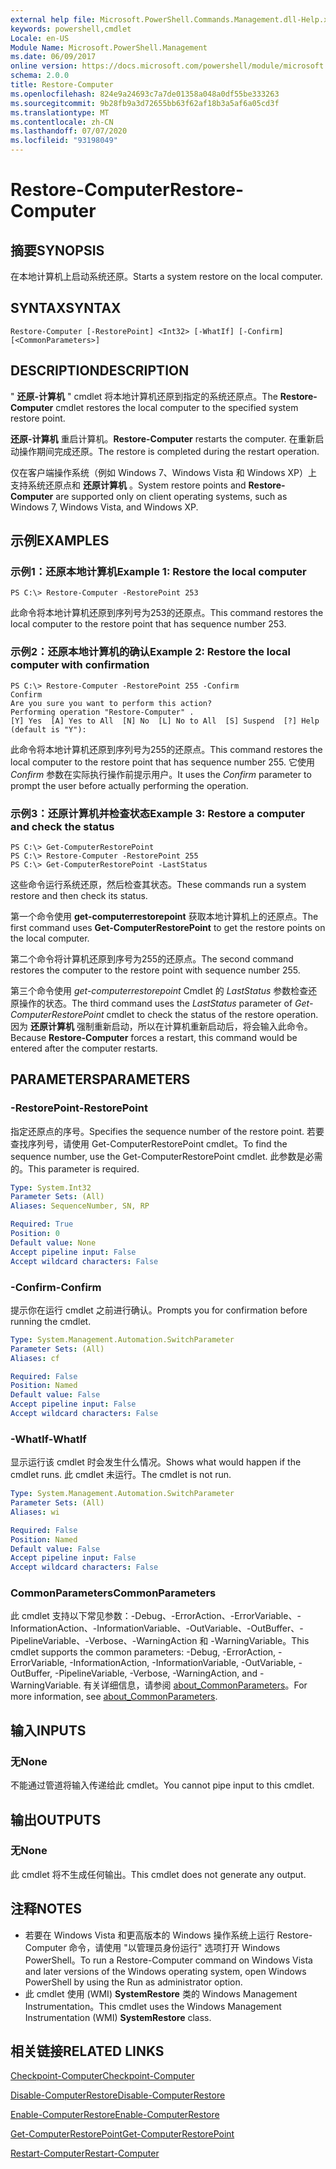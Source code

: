 ```yaml
---
external help file: Microsoft.PowerShell.Commands.Management.dll-Help.xml
keywords: powershell,cmdlet
Locale: en-US
Module Name: Microsoft.PowerShell.Management
ms.date: 06/09/2017
online version: https://docs.microsoft.com/powershell/module/microsoft.powershell.management/restore-computer?view=powershell-5.1&WT.mc_id=ps-gethelp
schema: 2.0.0
title: Restore-Computer
ms.openlocfilehash: 824e9a24693c7a7de01358a048a0df55be333263
ms.sourcegitcommit: 9b28fb9a3d72655bb63f62af18b3a5af6a05cd3f
ms.translationtype: MT
ms.contentlocale: zh-CN
ms.lasthandoff: 07/07/2020
ms.locfileid: "93198049"
---
```

# <span data-ttu-id="bef6d-103">Restore-Computer</span><span class="sxs-lookup"><span data-stu-id="bef6d-103">Restore-Computer</span></span>

## <span data-ttu-id="bef6d-104">摘要</span><span class="sxs-lookup"><span data-stu-id="bef6d-104">SYNOPSIS</span></span>
<span data-ttu-id="bef6d-105">在本地计算机上启动系统还原。</span><span class="sxs-lookup"><span data-stu-id="bef6d-105">Starts a system restore on the local computer.</span></span>

## <span data-ttu-id="bef6d-106">SYNTAX</span><span class="sxs-lookup"><span data-stu-id="bef6d-106">SYNTAX</span></span>

```
Restore-Computer [-RestorePoint] <Int32> [-WhatIf] [-Confirm] [<CommonParameters>]
```

## <span data-ttu-id="bef6d-107">DESCRIPTION</span><span class="sxs-lookup"><span data-stu-id="bef6d-107">DESCRIPTION</span></span>
<span data-ttu-id="bef6d-108">" **还原-计算机** " cmdlet 将本地计算机还原到指定的系统还原点。</span><span class="sxs-lookup"><span data-stu-id="bef6d-108">The **Restore-Computer** cmdlet restores the local computer to the specified system restore point.</span></span>

<span data-ttu-id="bef6d-109">**还原-计算机** 重启计算机。</span><span class="sxs-lookup"><span data-stu-id="bef6d-109">**Restore-Computer** restarts the computer.</span></span>
<span data-ttu-id="bef6d-110">在重新启动操作期间完成还原。</span><span class="sxs-lookup"><span data-stu-id="bef6d-110">The restore is completed during the restart operation.</span></span>

<span data-ttu-id="bef6d-111">仅在客户端操作系统（例如 Windows 7、Windows Vista 和 Windows XP）上支持系统还原点和 **还原计算机** 。</span><span class="sxs-lookup"><span data-stu-id="bef6d-111">System restore points and **Restore-Computer** are supported only on client operating systems, such as Windows 7, Windows Vista, and Windows XP.</span></span>

## <span data-ttu-id="bef6d-112">示例</span><span class="sxs-lookup"><span data-stu-id="bef6d-112">EXAMPLES</span></span>

### <span data-ttu-id="bef6d-113">示例1：还原本地计算机</span><span class="sxs-lookup"><span data-stu-id="bef6d-113">Example 1: Restore the local computer</span></span>

```
PS C:\> Restore-Computer -RestorePoint 253
```

<span data-ttu-id="bef6d-114">此命令将本地计算机还原到序列号为253的还原点。</span><span class="sxs-lookup"><span data-stu-id="bef6d-114">This command restores the local computer to the restore point that has sequence number 253.</span></span>

### <span data-ttu-id="bef6d-115">示例2：还原本地计算机的确认</span><span class="sxs-lookup"><span data-stu-id="bef6d-115">Example 2: Restore the local computer with confirmation</span></span>

```
PS C:\> Restore-Computer -RestorePoint 255 -Confirm
Confirm
Are you sure you want to perform this action?
Performing operation "Restore-Computer" .
[Y] Yes  [A] Yes to All  [N] No  [L] No to All  [S] Suspend  [?] Help (default is "Y"):
```

<span data-ttu-id="bef6d-116">此命令将本地计算机还原到序列号为255的还原点。</span><span class="sxs-lookup"><span data-stu-id="bef6d-116">This command restores the local computer to the restore point that has sequence number 255.</span></span>
<span data-ttu-id="bef6d-117">它使用 *Confirm* 参数在实际执行操作前提示用户。</span><span class="sxs-lookup"><span data-stu-id="bef6d-117">It uses the *Confirm* parameter to prompt the user before actually performing the operation.</span></span>

### <span data-ttu-id="bef6d-118">示例3：还原计算机并检查状态</span><span class="sxs-lookup"><span data-stu-id="bef6d-118">Example 3: Restore a computer and check the status</span></span>

```
PS C:\> Get-ComputerRestorePoint
PS C:\> Restore-Computer -RestorePoint 255
PS C:\> Get-ComputerRestorePoint -LastStatus
```

<span data-ttu-id="bef6d-119">这些命令运行系统还原，然后检查其状态。</span><span class="sxs-lookup"><span data-stu-id="bef6d-119">These commands run a system restore and then check its status.</span></span>

<span data-ttu-id="bef6d-120">第一个命令使用 **get-computerrestorepoint** 获取本地计算机上的还原点。</span><span class="sxs-lookup"><span data-stu-id="bef6d-120">The first command uses **Get-ComputerRestorePoint** to get the restore points on the local computer.</span></span>

<span data-ttu-id="bef6d-121">第二个命令将计算机还原到序号为255的还原点。</span><span class="sxs-lookup"><span data-stu-id="bef6d-121">The second command restores the computer to the restore point with sequence number 255.</span></span>

<span data-ttu-id="bef6d-122">第三个命令使用 *get-computerrestorepoint* Cmdlet 的 *LastStatus* 参数检查还原操作的状态。</span><span class="sxs-lookup"><span data-stu-id="bef6d-122">The third command uses the *LastStatus* parameter of *Get-ComputerRestorePoint* cmdlet to check the status of the restore operation.</span></span>
<span data-ttu-id="bef6d-123">因为 **还原计算机** 强制重新启动，所以在计算机重新启动后，将会输入此命令。</span><span class="sxs-lookup"><span data-stu-id="bef6d-123">Because **Restore-Computer** forces a restart, this command would be entered after the computer restarts.</span></span>

## <span data-ttu-id="bef6d-124">PARAMETERS</span><span class="sxs-lookup"><span data-stu-id="bef6d-124">PARAMETERS</span></span>

### <span data-ttu-id="bef6d-125">-RestorePoint</span><span class="sxs-lookup"><span data-stu-id="bef6d-125">-RestorePoint</span></span>
<span data-ttu-id="bef6d-126">指定还原点的序号。</span><span class="sxs-lookup"><span data-stu-id="bef6d-126">Specifies the sequence number of the restore point.</span></span>
<span data-ttu-id="bef6d-127">若要查找序列号，请使用 Get-ComputerRestorePoint cmdlet。</span><span class="sxs-lookup"><span data-stu-id="bef6d-127">To find the sequence number, use the Get-ComputerRestorePoint cmdlet.</span></span>
<span data-ttu-id="bef6d-128">此参数是必需的。</span><span class="sxs-lookup"><span data-stu-id="bef6d-128">This parameter is required.</span></span>

```yaml
Type: System.Int32
Parameter Sets: (All)
Aliases: SequenceNumber, SN, RP

Required: True
Position: 0
Default value: None
Accept pipeline input: False
Accept wildcard characters: False
```

### <span data-ttu-id="bef6d-129">-Confirm</span><span class="sxs-lookup"><span data-stu-id="bef6d-129">-Confirm</span></span>
<span data-ttu-id="bef6d-130">提示你在运行 cmdlet 之前进行确认。</span><span class="sxs-lookup"><span data-stu-id="bef6d-130">Prompts you for confirmation before running the cmdlet.</span></span>

```yaml
Type: System.Management.Automation.SwitchParameter
Parameter Sets: (All)
Aliases: cf

Required: False
Position: Named
Default value: False
Accept pipeline input: False
Accept wildcard characters: False
```

### <span data-ttu-id="bef6d-131">-WhatIf</span><span class="sxs-lookup"><span data-stu-id="bef6d-131">-WhatIf</span></span>
<span data-ttu-id="bef6d-132">显示运行该 cmdlet 时会发生什么情况。</span><span class="sxs-lookup"><span data-stu-id="bef6d-132">Shows what would happen if the cmdlet runs.</span></span>
<span data-ttu-id="bef6d-133">此 cmdlet 未运行。</span><span class="sxs-lookup"><span data-stu-id="bef6d-133">The cmdlet is not run.</span></span>

```yaml
Type: System.Management.Automation.SwitchParameter
Parameter Sets: (All)
Aliases: wi

Required: False
Position: Named
Default value: False
Accept pipeline input: False
Accept wildcard characters: False
```

### <span data-ttu-id="bef6d-134">CommonParameters</span><span class="sxs-lookup"><span data-stu-id="bef6d-134">CommonParameters</span></span>
<span data-ttu-id="bef6d-135">此 cmdlet 支持以下常见参数：-Debug、-ErrorAction、-ErrorVariable、-InformationAction、-InformationVariable、-OutVariable、-OutBuffer、-PipelineVariable、-Verbose、-WarningAction 和 -WarningVariable。</span><span class="sxs-lookup"><span data-stu-id="bef6d-135">This cmdlet supports the common parameters: -Debug, -ErrorAction, -ErrorVariable, -InformationAction, -InformationVariable, -OutVariable, -OutBuffer, -PipelineVariable, -Verbose, -WarningAction, and -WarningVariable.</span></span> <span data-ttu-id="bef6d-136">有关详细信息，请参阅 [about_CommonParameters](https://go.microsoft.com/fwlink/?LinkID=113216)。</span><span class="sxs-lookup"><span data-stu-id="bef6d-136">For more information, see [about_CommonParameters](https://go.microsoft.com/fwlink/?LinkID=113216).</span></span>

## <span data-ttu-id="bef6d-137">输入</span><span class="sxs-lookup"><span data-stu-id="bef6d-137">INPUTS</span></span>

### <span data-ttu-id="bef6d-138">无</span><span class="sxs-lookup"><span data-stu-id="bef6d-138">None</span></span>
<span data-ttu-id="bef6d-139">不能通过管道将输入传递给此 cmdlet。</span><span class="sxs-lookup"><span data-stu-id="bef6d-139">You cannot pipe input to this cmdlet.</span></span>

## <span data-ttu-id="bef6d-140">输出</span><span class="sxs-lookup"><span data-stu-id="bef6d-140">OUTPUTS</span></span>

### <span data-ttu-id="bef6d-141">无</span><span class="sxs-lookup"><span data-stu-id="bef6d-141">None</span></span>
<span data-ttu-id="bef6d-142">此 cmdlet 将不生成任何输出。</span><span class="sxs-lookup"><span data-stu-id="bef6d-142">This cmdlet does not generate any output.</span></span>

## <span data-ttu-id="bef6d-143">注释</span><span class="sxs-lookup"><span data-stu-id="bef6d-143">NOTES</span></span>

* <span data-ttu-id="bef6d-144">若要在 Windows Vista 和更高版本的 Windows 操作系统上运行 Restore-Computer 命令，请使用 "以管理员身份运行" 选项打开 Windows PowerShell。</span><span class="sxs-lookup"><span data-stu-id="bef6d-144">To run a Restore-Computer command on Windows Vista and later versions of the Windows operating system, open Windows PowerShell by using the Run as administrator option.</span></span>
* <span data-ttu-id="bef6d-145">此 cmdlet 使用 (WMI) **SystemRestore** 类的 Windows Management Instrumentation。</span><span class="sxs-lookup"><span data-stu-id="bef6d-145">This cmdlet uses the Windows Management Instrumentation (WMI) **SystemRestore** class.</span></span>

## <span data-ttu-id="bef6d-146">相关链接</span><span class="sxs-lookup"><span data-stu-id="bef6d-146">RELATED LINKS</span></span>

[<span data-ttu-id="bef6d-147">Checkpoint-Computer</span><span class="sxs-lookup"><span data-stu-id="bef6d-147">Checkpoint-Computer</span></span>](Checkpoint-Computer.md)

[<span data-ttu-id="bef6d-148">Disable-ComputerRestore</span><span class="sxs-lookup"><span data-stu-id="bef6d-148">Disable-ComputerRestore</span></span>](Disable-ComputerRestore.md)

[<span data-ttu-id="bef6d-149">Enable-ComputerRestore</span><span class="sxs-lookup"><span data-stu-id="bef6d-149">Enable-ComputerRestore</span></span>](Enable-ComputerRestore.md)

[<span data-ttu-id="bef6d-150">Get-ComputerRestorePoint</span><span class="sxs-lookup"><span data-stu-id="bef6d-150">Get-ComputerRestorePoint</span></span>](Get-ComputerRestorePoint.md)

[<span data-ttu-id="bef6d-151">Restart-Computer</span><span class="sxs-lookup"><span data-stu-id="bef6d-151">Restart-Computer</span></span>](Restart-Computer.md)
